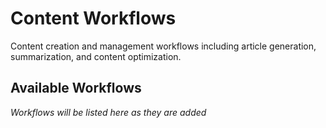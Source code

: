 # Content Workflows

Content creation and management workflows including article generation, summarization, and content optimization.

## Available Workflows

*Workflows will be listed here as they are added*

